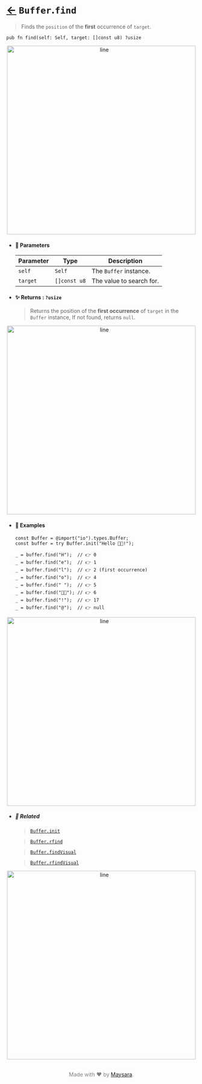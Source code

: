 # [←](../Buffer.md) `Buffer`.`find`

> Finds the `position` of the **first** occurrence of `target`.

```zig
pub fn find(self: Self, target: []const u8) ?usize
```

<div align="center">
<img src="https://raw.githubusercontent.com/maysara-elshewehy/io-bench/refs/heads/main/dist/img/md/line.png" alt="line" style="width:500px;"/>
</div>

- #### 🧩 Parameters

    | Parameter | Type         | Description              |
    | --------- | ------------ | ------------------------ |
    | `self`    | `Self`       | The `Buffer` instance.   |
    | `target`  | `[]const u8` | The value to search for. |

- #### ✨ Returns : `?usize`

    > Returns the position of the **first occurrence** of `target` in the `Buffer` instance, If not found, returns `null`.

<div align="center">
<img src="https://raw.githubusercontent.com/maysara-elshewehy/io-bench/refs/heads/main/dist/img/md/line.png" alt="line" style="width:500px;"/>
</div>

- #### 🧪 Examples

    ```zig
    const Buffer = @import("io").types.Buffer;
    const buffer = try Buffer.init("Hello 👨‍🏭!");
    ```

    ```zig
    _ = buffer.find("H");  // 👉 0
    _ = buffer.find("e");  // 👉 1
    _ = buffer.find("l");  // 👉 2 (first occurrence)
    _ = buffer.find("o");  // 👉 4
    _ = buffer.find(" ");  // 👉 5
    _ = buffer.find("👨‍🏭"); // 👉 6
    _ = buffer.find("!");  // 👉 17
    _ = buffer.find("@");  // 👉 null
    ```

<div align="center">
<img src="https://raw.githubusercontent.com/maysara-elshewehy/io-bench/refs/heads/main/dist/img/md/line.png" alt="line" style="width:500px;"/>
</div>

- ##### 🔗 Related

  > [`Buffer.init`](./init.md)

  > [`Buffer.rfind`](./rfind.md)

  > [`Buffer.findVisual`](./findVisual.md)

  > [`Buffer.rfindVisual`](./rfindVisual.md)

<div align="center">
<img src="https://raw.githubusercontent.com/maysara-elshewehy/io-bench/refs/heads/main/dist/img/md/line.png" alt="line" style="width:500px;"/>
</div>

<p align="center" style="color:grey;"><br />Made with ❤️ by <a href="http://github.com/maysara-elshewehy" target="blank">Maysara</a>.</p>